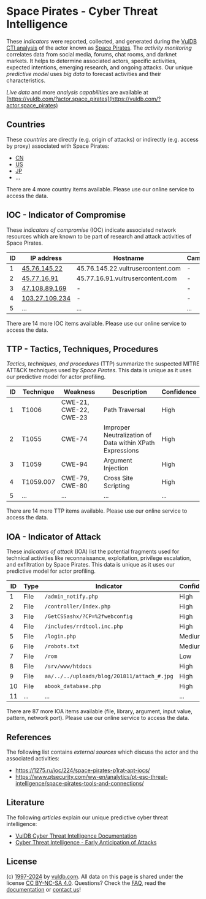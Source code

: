 # Space Pirates - Cyber Threat Intelligence

These _indicators_ were reported, collected, and generated during the [VulDB CTI analysis](https://vuldb.com/?kb.cti) of the actor known as [Space Pirates](https://vuldb.com/?actor.space_pirates). The _activity monitoring_ correlates data from social media, forums, chat rooms, and darknet markets. It helps to determine associated actors, specific activities, expected intentions, emerging research, and ongoing attacks. Our unique _predictive model_ uses _big data_ to forecast activities and their characteristics.

_Live data_ and more _analysis capabilities_ are available at [https://vuldb.com/?actor.space_pirates](https://vuldb.com/?actor.space_pirates)

## Countries

These _countries_ are directly (e.g. origin of attacks) or indirectly (e.g. access by proxy) associated with Space Pirates:

* [CN](https://vuldb.com/?country.cn)
* [US](https://vuldb.com/?country.us)
* [JP](https://vuldb.com/?country.jp)
* ...

There are 4 more country items available. Please use our online service to access the data.

## IOC - Indicator of Compromise

These _indicators of compromise_ (IOC) indicate associated network resources which are known to be part of research and attack activities of Space Pirates.

ID | IP address | Hostname | Campaign | Confidence
-- | ---------- | -------- | -------- | ----------
1 | [45.76.145.22](https://vuldb.com/?ip.45.76.145.22) | 45.76.145.22.vultrusercontent.com | - | Medium
2 | [45.77.16.91](https://vuldb.com/?ip.45.77.16.91) | 45.77.16.91.vultrusercontent.com | - | Medium
3 | [47.108.89.169](https://vuldb.com/?ip.47.108.89.169) | - | - | High
4 | [103.27.109.234](https://vuldb.com/?ip.103.27.109.234) | - | - | High
5 | ... | ... | ... | ...

There are 14 more IOC items available. Please use our online service to access the data.

## TTP - Tactics, Techniques, Procedures

_Tactics, techniques, and procedures_ (TTP) summarize the suspected MITRE ATT&CK techniques used by _Space Pirates_. This data is unique as it uses our predictive model for actor profiling.

ID | Technique | Weakness | Description | Confidence
-- | --------- | -------- | ----------- | ----------
1 | T1006 | CWE-21, CWE-22, CWE-23 | Path Traversal | High
2 | T1055 | CWE-74 | Improper Neutralization of Data within XPath Expressions | High
3 | T1059 | CWE-94 | Argument Injection | High
4 | T1059.007 | CWE-79, CWE-80 | Cross Site Scripting | High
5 | ... | ... | ... | ...

There are 14 more TTP items available. Please use our online service to access the data.

## IOA - Indicator of Attack

These _indicators of attack_ (IOA) list the potential fragments used for technical activities like reconnaissance, exploitation, privilege escalation, and exfiltration by Space Pirates. This data is unique as it uses our predictive model for actor profiling.

ID | Type | Indicator | Confidence
-- | ---- | --------- | ----------
1 | File | `/admin_notify.php` | High
2 | File | `/controller/Index.php` | High
3 | File | `/GetCSSashx/?CP=%2fwebconfig` | High
4 | File | `/includes/rrdtool.inc.php` | High
5 | File | `/login.php` | Medium
6 | File | `/robots.txt` | Medium
7 | File | `/rom` | Low
8 | File | `/srv/www/htdocs` | High
9 | File | `aa/../../uploads/blog/201811/attach_#.jpg` | High
10 | File | `abook_database.php` | High
11 | ... | ... | ...

There are 87 more IOA items available (file, library, argument, input value, pattern, network port). Please use our online service to access the data.

## References

The following list contains _external sources_ which discuss the actor and the associated activities:

* https://1275.ru/ioc/224/space-pirates-p1rat-apt-iocs/
* https://www.ptsecurity.com/ww-en/analytics/pt-esc-threat-intelligence/space-pirates-tools-and-connections/

## Literature

The following _articles_ explain our unique predictive cyber threat intelligence:

* [VulDB Cyber Threat Intelligence Documentation](https://vuldb.com/?kb.cti)
* [Cyber Threat Intelligence - Early Anticipation of Attacks](https://www.scip.ch/en/?labs.20201022)

## License

(c) [1997-2024](https://vuldb.com/?kb.changelog) by [vuldb.com](https://vuldb.com/?kb.about). All data on this page is shared under the license [CC BY-NC-SA 4.0](https://creativecommons.org/licenses/by-nc-sa/4.0/). Questions? Check the [FAQ](https://vuldb.com/?kb.faq), read the [documentation](https://vuldb.com/?kb) or [contact us](https://vuldb.com/?contact)!
